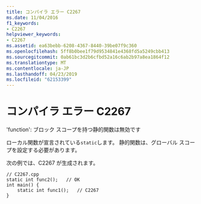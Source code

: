 ```yaml
---
title: コンパイラ エラー C2267
ms.date: 11/04/2016
f1_keywords:
- C2267
helpviewer_keywords:
- C2267
ms.assetid: ea63bebb-6208-4367-8440-39be07f9c360
ms.openlocfilehash: 5ff8b0bee1f79d9534841e4368fd5a5249cbb413
ms.sourcegitcommit: 0ab61bc3d2b6cfbd52a16c6ab2b97a8ea1864f12
ms.translationtype: MT
ms.contentlocale: ja-JP
ms.lasthandoff: 04/23/2019
ms.locfileid: "62153399"
---
```

# <a name="compiler-error-c2267"></a>コンパイラ エラー C2267

'function': ブロック スコープを持つ静的関数は無効です

ローカル関数が宣言されている`static`します。 静的関数は、グローバル スコープを設定する必要があります。

次の例では、C2267 が生成されます。

```
// C2267.cpp
static int func2();   // OK
int main() {
    static int func1();   // C2267
}
```
